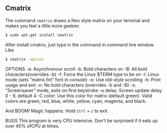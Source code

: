 ---
---

Cmatrix
-------

The command `cmatrix` draws a Neo style matrix on your terminal and makes you feel a little more geekier.

~~~ bash
$ sudo apt-get install cmatrix
~~~

After install cmatrix, just type in the command in command line window. Like

~~~ bash
$ cmatrix -option 
~~~

OPTIONS 
-a: Asynchronour scroll
-b: Bold characters on
-B: All bold characters(overrides -b)
-f: Force the Linux $TERM type to be on
-l: Linux mode (sets "matrix.fnt" font in console)
-o: Use old-style scrolling
-h: Print usage and exit
-n: No bold characters (overrides -b and -B)
-s: "Screensaver" mode, exits on first keystroke
-u delay: Screen update delay 0 - 9, default 4
-C color: Use this color for matrix (default green). Valid colors are green, red, blue, white, yellow, cyan, magenta, and black. 

And BOOM! Magic happens. Hold `Ctrl` + `z` to exit.

BUGS
This program is very CPU intensive. Don't be surprised if it eats up over 40% ofCPU at times.
